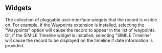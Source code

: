 ## Widgets

The collection of pluggable user-interface widgets that the record is visible on. For example, if the Waypoints extension is installed, selecting the "Waypoints" option will cause the record to appear in the list of waypoints. Or, if the SIMILE Timeline widget is installed, selecting "SIMILE Timeline" will cause the record to be displayed on the timeline if date information is provided.
